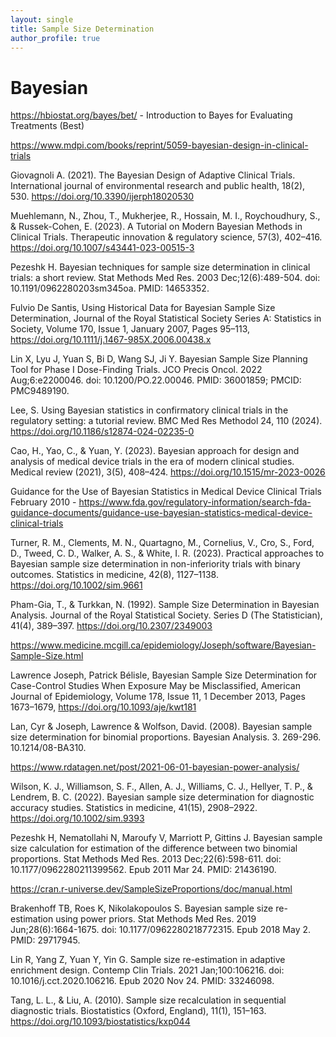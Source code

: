 ```yaml
---
layout: single
title: Sample Size Determination
author_profile: true
---
```



# Bayesian 

https://hbiostat.org/bayes/bet/ - Introduction to Bayes for Evaluating Treatments (Best)

https://www.mdpi.com/books/reprint/5059-bayesian-design-in-clinical-trials

Giovagnoli A. (2021). The Bayesian Design of Adaptive Clinical Trials. International journal of environmental research and public health, 18(2), 530. https://doi.org/10.3390/ijerph18020530

Muehlemann, N., Zhou, T., Mukherjee, R., Hossain, M. I., Roychoudhury, S., & Russek-Cohen, E. (2023). A Tutorial on Modern Bayesian Methods in Clinical Trials. Therapeutic innovation & regulatory science, 57(3), 402–416. https://doi.org/10.1007/s43441-023-00515-3

Pezeshk H. Bayesian techniques for sample size determination in clinical trials: a short review. Stat Methods Med Res. 2003 Dec;12(6):489-504. doi: 10.1191/0962280203sm345oa. PMID: 14653352.


Fulvio De Santis, Using Historical Data for Bayesian Sample Size Determination, Journal of the Royal Statistical Society Series A: Statistics in Society, Volume 170, Issue 1, January 2007, Pages 95–113, https://doi.org/10.1111/j.1467-985X.2006.00438.x

Lin X, Lyu J, Yuan S, Bi D, Wang SJ, Ji Y. Bayesian Sample Size Planning Tool for Phase I Dose-Finding Trials. JCO Precis Oncol. 2022 Aug;6:e2200046. doi: 10.1200/PO.22.00046. PMID: 36001859; PMCID: PMC9489190.

Lee, S. Using Bayesian statistics in confirmatory clinical trials in the regulatory setting: a tutorial review. BMC Med Res Methodol 24, 110 (2024). https://doi.org/10.1186/s12874-024-02235-0


Cao, H., Yao, C., & Yuan, Y. (2023). Bayesian approach for design and analysis of medical device trials in the era of modern clinical studies. Medical review (2021), 3(5), 408–424. https://doi.org/10.1515/mr-2023-0026



Guidance for the Use of Bayesian Statistics in Medical Device Clinical Trials
February 2010 - https://www.fda.gov/regulatory-information/search-fda-guidance-documents/guidance-use-bayesian-statistics-medical-device-clinical-trials



Turner, R. M., Clements, M. N., Quartagno, M., Cornelius, V., Cro, S., Ford, D., Tweed, C. D., Walker, A. S., & White, I. R. (2023). Practical approaches to Bayesian sample size determination in non-inferiority trials with binary outcomes. Statistics in medicine, 42(8), 1127–1138. https://doi.org/10.1002/sim.9661

Pham-Gia, T., & Turkkan, N. (1992). Sample Size Determination in Bayesian Analysis. Journal of the Royal Statistical Society. Series D (The Statistician), 41(4), 389–397. https://doi.org/10.2307/2349003

https://www.medicine.mcgill.ca/epidemiology/Joseph/software/Bayesian-Sample-Size.html

Lawrence Joseph, Patrick Bélisle, Bayesian Sample Size Determination for Case-Control Studies When Exposure May be Misclassified, American Journal of Epidemiology, Volume 178, Issue 11, 1 December 2013, Pages 1673–1679, https://doi.org/10.1093/aje/kwt181

Lan, Cyr & Joseph, Lawrence & Wolfson, David. (2008). Bayesian sample size determination for binomial proportions. Bayesian Analysis. 3. 269-296. 10.1214/08-BA310. 


https://www.rdatagen.net/post/2021-06-01-bayesian-power-analysis/

Wilson, K. J., Williamson, S. F., Allen, A. J., Williams, C. J., Hellyer, T. P., & Lendrem, B. C. (2022). Bayesian sample size determination for diagnostic accuracy studies. Statistics in medicine, 41(15), 2908–2922. https://doi.org/10.1002/sim.9393

Pezeshk H, Nematollahi N, Maroufy V, Marriott P, Gittins J. Bayesian sample size calculation for estimation of the difference between two binomial proportions. Stat Methods Med Res. 2013 Dec;22(6):598-611. doi: 10.1177/0962280211399562. Epub 2011 Mar 24. PMID: 21436190.

https://cran.r-universe.dev/SampleSizeProportions/doc/manual.html

Brakenhoff TB, Roes K, Nikolakopoulos S. Bayesian sample size re-estimation using power priors. Stat Methods Med Res. 2019 Jun;28(6):1664-1675. doi: 10.1177/0962280218772315. Epub 2018 May 2. PMID: 29717945.

Lin R, Yang Z, Yuan Y, Yin G. Sample size re-estimation in adaptive enrichment design. Contemp Clin Trials. 2021 Jan;100:106216. doi: 10.1016/j.cct.2020.106216. Epub 2020 Nov 24. PMID: 33246098.

Tang, L. L., & Liu, A. (2010). Sample size recalculation in sequential diagnostic trials. Biostatistics (Oxford, England), 11(1), 151–163. https://doi.org/10.1093/biostatistics/kxp044